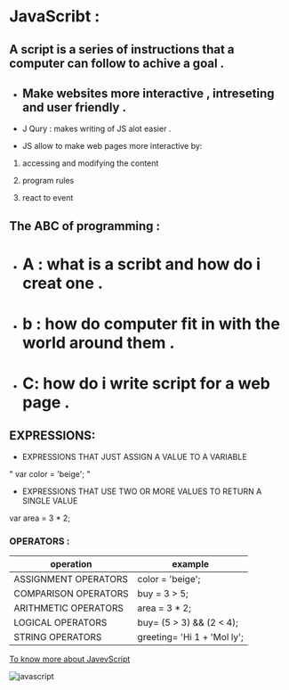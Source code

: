 # JavaScribt :

## A script is a series of instructions that a computer can follow to achive a goal .


* ##  Make websites more interactive , intreseting and user friendly .


* J Qury : makes writing of JS alot easier .

* JS allow to make web pages more interactive by:

1.  accessing and modifying the content

1. program rules 

1. react to event 


## The ABC of programming :

* # A : what is a scribt and how do i creat one . 

* # b : how do computer fit in with the world around them .

* # C: how do i write script for a web page .


## EXPRESSIONS:

* EXPRESSIONS THAT JUST ASSIGN A
VALUE TO A VARIABLE 

" var color = 'beige'; "


* EXPRESSIONS THAT USE TWO OR
MORE VALUES TO RETURN A
SINGLE VALUE 

var area = 3 * 2;



### OPERATORS :


| operation | example |
| ------------- | ------------- |
| ASSIGNMENT OPERATORS  | color = 'beige';  |
| COMPARISON OPERATORS  | buy = 3 > 5;  |
|ARITHMETIC OPERATORS  |  area = 3 * 2; |
|LOGICAL OPERATORS | buy= (5 > 3) && (2 < 4); |
| STRING OPERATORS | greeting= 'Hi 1 + 'Mol ly'; |
   


 [To know more about JavevScript](https://ltuc-asac.slack.com/files/U0137RDB5H6/F01L085RAMR/ducket_javascript.pdf)



 ![javascript](https://miro.medium.com/max/800/1*bxEkHw1xewxOFjmGunb-Cw.png)




